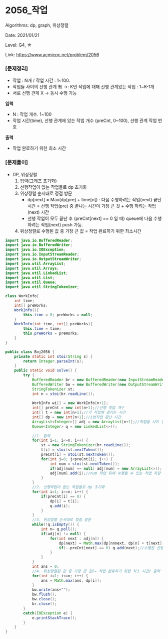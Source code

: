 # 2056_작업

Algorithms: dp, graph, 위상정렬

Date: 2021/01/21

Level: G4, ☆

Link: https://www.acmicpc.net/problem/2056

### [문제정리]

- 작업 : N개 / 작업 시간 : 1~100.
- 작업들 사이의 선행 관계 有 ->: K번 작업에 대해 선행 관계있는 작업 : 1~K-1개
- 서로 선행 관계 X -> 동시 수행 가능

**입력**

- N : 작업 개수. 1~100
- 작업 시간(time), 선행 관계에 있는 작업 개수 (preCnt, 0~100), 선행 관계 작업 번호

**출력**

- 작업 완료하기 위한 최소 시간

### [문제풀이]

- DP, 위상정렬
    1. 입력(그래프 초기화)
    2. 선행작업이 없는 작업들로 dp 초기화
    3. 위상정렬 순서대로 정점 방문
        - dp[next] = Max(dp[pre] + time[n[)
        : 다음 수행하려는 작업(next) 끝난 시간 = 선행 작업(pre) 중 끝나는 시간이 가장 큰 것 + 수행 하려는 작업(next) 시간
        - 선행 작업이 모두 끝난 후 (preCnt[next] == 0 일 때) queue에 다음 수행하려는 작업(next) push 가능.
    4. 위상정렬로 수행된 값 중 가장 큰 값 = 작업 완료하기 위한 최소시간

```java
import java.io.BufferedReader;
import java.io.BufferedWriter;
import java.io.IOException;
import java.io.InputStreamReader;
import java.io.OutputStreamWriter;
import java.util.ArrayList;
import java.util.Arrays;
import java.util.LinkedList;
import java.util.List;
import java.util.Queue;
import java.util.StringTokenizer;

class WorkInfo{
	int time;
	int[] preWorks;
	WorkInfo(){
		this.time = 0; preWorks = null;
	}
	WorkInfo(int time, int[] preWorks){
		this.time = time;
		this.preWorks = preWorks;
	}
}

public class Boj2056 {
	private static int stoi(String s) {
		return Integer.parseInt(s);
	}
	public static void solve() {
		try {
			BufferedReader br = new BufferedReader(new InputStreamReader(System.in));
			BufferedWriter bw = new BufferedWriter(new OutputStreamWriter(System.out));
			StringTokenizer st;
			int n = stoi(br.readLine());
			
			WorkInfo wi[] = new WorkInfo[n+1];
			int[] preCnt = new int[n+1];//선행 작업 개수
			int[] t = new int[n+1];//각 작업에 걸리는 시간
			int[] dp = new int[n+1];//i번작업 끝난 시간
			ArrayList<Integer>[] adj = new ArrayList[n+1];//작업들 사이 관계
			Queue<Integer> q = new LinkedList<>();
			
			//1. 입력
			for(int i=1; i<=n; i++) {
				st = new StringTokenizer(br.readLine());
				t[i] = stoi(st.nextToken());
				preCnt[i] = stoi(st.nextToken());
				for(int j=0; j<preCnt[i]; j++) {
					int num = stoi(st.nextToken());
					if(adj[num] == null) adj[num] = new ArrayList<>();
					adj[num].add(i);//num 작업 뒤에 수행될 수 있는 작업 저장 -> 위상
				}
			}
			//2. 선행작업이 없는 작업들로 dp 초기화
			for(int i=1; i<=n; i++) {
				if(preCnt[i] == 0) {
					dp[i] = t[i];
					q.add(i);
				}
			}
			//3. 위상정렬 순서대로 정점 방문
			while(!q.isEmpty()) {
				int n= q.poll();
				if(adj[n] != null) {
					for(int next : adj[n]) {
						dp[next] = Math.max(dp[nnnext, dp[n] + t[next]);//next의 선행 작업 중 끝나는 시간이 가장 큰 것 + next 수행하는데 걸린 시간
						if(--preCnt[next] == 0) q.add(next);//수행된 선행작업 개수 줄임. 0이 되면 더이상 선행 작없 없는 경우 -> queue에 넣어줌
					}
				}
			}
			int ans = 0;
			//4. 위상정렬된 값 중 가장 큰 값(= 작업 완료하기 위한 최소 시간) 출력
			for(int i=1; i<=n; i++) {
				ans = Math.max(ans, dp[i]);
			}
			bw.write(ans+"");
			bw.flush();
			bw.close();
			br.close();
		}
		catch(IOException e) {
			e.printStackTrace();
		}
	}
}
```